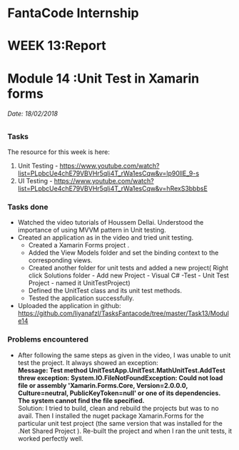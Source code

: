# FantaCode Internship
# WEEK 13:Report 
# Module 14 :Unit Test in Xamarin forms

###### Date: 18/02/2018
### Tasks 

The resource for this week is here:<br>

1. Unit Testing - https://www.youtube.com/watch?list=PLpbcUe4chE79VBVHr5qIi4T_rWa1esCqw&v=lp90llE_9-s
2. UI Testing - https://www.youtube.com/watch?list=PLpbcUe4chE79VBVHr5qIi4T_rWa1esCqw&v=hRexS3bbbsE

### Tasks done

* Watched the video tutorials of Houssem Dellai. Understood the importance of using MVVM pattern in Unit testing.
* Created an application as in the video and tried unit testing.
   - Created a Xamarin Forms project .
   - Added the View Models folder and set the binding context to the corresponding views.
   - Created another folder for unit tests and added a new project( Right click Solutions folder - Add new Project - Visual C# -Test -   Unit     Test Project - named it UnitTestProject)
    - Defined the UnitTest class and its unit test methods.
    - Tested the application successfully.
* Uploaded the application in github:<br>
  https://github.com/liyanafzl/TasksFantacode/tree/master/Task13/Module14
  
### Problems encountered

* After following the same steps as given in the video, I was unable to unit test the project. It always showed an exception:<br>
  <b>Message: Test method UnitTestApp.UnitTest.MathUnitTest.AddTest threw exception: 
  System.IO.FileNotFoundException: Could not load file or assembly 'Xamarin.Forms.Core, Version=2.0.0.0, Culture=neutral,       PublicKeyToken=null' or one of its dependencies. The system cannot find the file specified.</b>
  <br> Solution:
  I tried to build, clean and rebuild the projects but was to no avail. Then I installed the nuget package Xamarin.Forms for the particular unit test project (the same version that was installed for the .Net Shared Project ). Re-built the project and when I ran the unit tests, it worked perfectly well.
  





